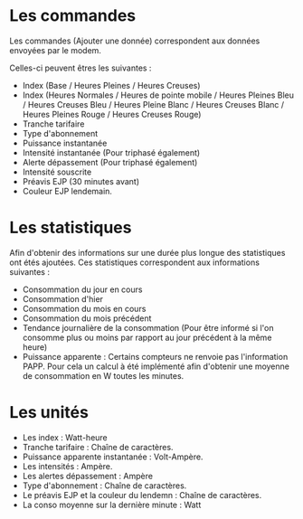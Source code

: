 Les commandes
===

Les commandes (Ajouter une donnée) correspondent aux données envoyées par le modem.

Celles-ci peuvent êtres les suivantes :

-   Index (Base / Heures Pleines / Heures Creuses)
-   Index (Heures Normales / Heures de pointe mobile / Heures Pleines Bleu / Heures Creuses Bleu / Heures Pleine Blanc / Heures Creuses Blanc / Heures Pleines Rouge / Heures Creuses Rouge)
-   Tranche tarifaire
-   Type d'abonnement
-   Puissance instantanée
-   Intensité instantanée (Pour triphasé également)
-   Alerte dépassement (Pour triphasé également)
-   Intensité souscrite
-   Préavis EJP (30 minutes avant)
-   Couleur EJP lendemain.

Les statistiques
===

Afin d'obtenir des informations sur une durée plus longue des statistiques ont étés ajoutées.
Ces statistiques correspondent aux informations suivantes :
-   Consommation du jour en cours
-   Consommation d'hier
-   Consommation du mois en cours
-   Consommation du mois précédent
-   Tendance journalière de la consommation (Pour être informé si l'on consomme plus ou moins par rapport au jour précédent à la même heure)
-   Puissance apparente : Certains compteurs ne renvoie pas l'information PAPP. Pour cela un calcul à été implémenté afin d'obtenir une moyenne de consommation en W toutes les minutes.

Les unités
===

-   Les index : Watt-heure
-   Tranche tarifaire : Chaîne de caractères.
-   Puissance apparente instantanée : Volt-Ampère.
-   Les intensités : Ampère.
-   Les alertes dépassement : Ampère
-   Type d'abonnement : Chaîne de caractères.
-   Le préavis EJP et la couleur du lendemn : Chaîne de caractères.
-   La conso moyenne sur la dernière minute : Watt
